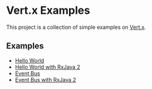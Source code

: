 # Vert.x Examples

This project is a collection of simple examples on [Vert.x](https://vertx.io/).

## Examples
- [Hello World](hello-world)
- [Hello World with RxJava 2](hello-world-rxjava)
- [Event Bus](event-bus)
- [Event Bus with RxJava 2](event-bus-rxjava)
